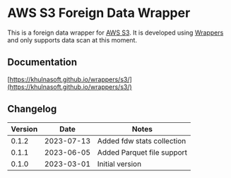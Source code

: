 # AWS S3 Foreign Data Wrapper

This is a foreign data wrapper for [AWS S3](https://aws.amazon.com/s3/). It is developed using [Wrappers](https://github.com/khulnasoft/wrappers) and only supports data scan at this moment.

## Documentation

[https://khulnasoft.github.io/wrappers/s3/](https://khulnasoft.github.io/wrappers/s3/)

## Changelog

| Version | Date       | Notes                                                |
| ------- | ---------- | ---------------------------------------------------- |
| 0.1.2   | 2023-07-13 | Added fdw stats collection                           |
| 0.1.1   | 2023-06-05 | Added Parquet file support                           |
| 0.1.0   | 2023-03-01 | Initial version                                      |
